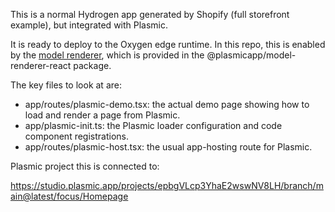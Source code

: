 This is a normal Hydrogen app generated by Shopify (full storefront example),
but integrated with Plasmic.

It is ready to deploy to the Oxygen edge runtime. In this repo, this is enabled by the [model renderer](https://docs.plasmic.app/learn/model-renderer-quickstart), which is provided in the @plasmicapp/model-renderer-react package.

The key files to look at are:

- app/routes/plasmic-demo.tsx: the actual demo page showing how to load and render a page from Plasmic.
- app/plasmic-init.ts: the Plasmic loader configuration and code component registrations.
- app/routes/plasmic-host.tsx: the usual app-hosting route for Plasmic.

Plasmic project this is connected to:

https://studio.plasmic.app/projects/epbgVLcp3YhaE2wswNV8LH/branch/main@latest/focus/Homepage
